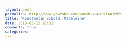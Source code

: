```yaml
---
layout: post
permalink: http://www.youtube.com/watch?v=LaR0lAOiWfY
title: "Konstantin Sibold, Madeleine"
date: 2013-05-15 18:31
comments: true
categories: 
---
```


